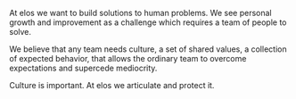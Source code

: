 At elos we want to build solutions to human problems. We see personal growth and improvement as a challenge which requires a team of people to solve.

We believe that any team needs culture, a set of shared values, a collection of expected behavior, that allows the ordinary team to overcome
expectations and supercede mediocrity.

Culture is important. At elos we articulate and protect it.

